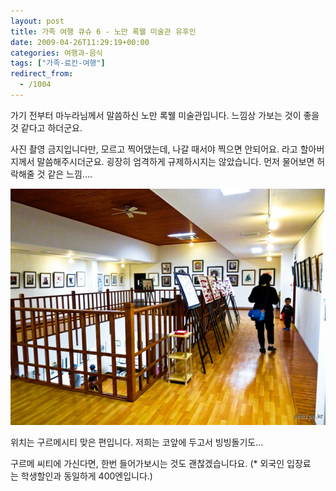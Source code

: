 ```yaml
---
layout: post
title: 가족 여행 큐슈 6 - 노만 록웰 미술관 유후인
date: 2009-04-26T11:29:19+00:00
categories: 여행과-음식
tags: ["가족-료칸-여행"]
redirect_from:
  - /1004
---
```


가기 전부터 마누라님께서 말씀하신 노만 록웰 미술관입니다. 느낌상 가보는 것이 좋을 것 같다고 하더군요.

사진 촬영 금지입니다만, 모르고 찍어댔는데, 나갈 때서야 찍으면 안되어요. 라고 할아버지께서 말씀해주시더군요. 굉장히 엄격하게 규제하시지는 않았습니다. 먼저 물어보면 허락해줄 것 같은 느낌....

![ ](/assets/media/uploads_1_cfile25.uf.2011391349F443711BBF5A.jpg)

위치는 구르메시티 맞은 편입니다. 저희는 코앞에 두고서 빙빙돌기도...

구르메 씨티에 가신다면, 한번 들어가보시는 것도 괜찮겠습니다요. (* 외국인 입장료는 학생할인과 동일하게 400엔입니다.)
